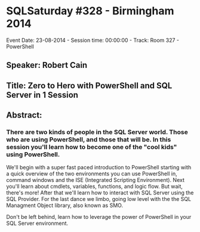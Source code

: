 # SQLSaturday #328 - Birmingham 2014
Event Date: 23-08-2014 - Session time: 00:00:00 - Track: Room 327 - PowerShell
## Speaker: Robert Cain
## Title: Zero to Hero with PowerShell and SQL Server in 1 Session
## Abstract:
### There are two kinds of people in the SQL Server world. Those who are using PowerShell, and those that will be. In this session you'll learn how to become one of the "cool kids" using PowerShell.

We'll begin with a super fast paced introduction to PowerShell starting with a quick overview of the two environments you can use PowerShell in, command windows and the ISE (Integrated Scripting Environment). Next you'll learn about cmdlets, variables, functions, and logic flow. But wait, there's more! After that we'll learn how to interact with SQL Server using the SQL Provider. For the last dance we limbo, going low level with the the SQL Managment Object library, also known as SMO.

Don't be left behind, learn how to leverage the power of PowerShell in your SQL Server environment. 
